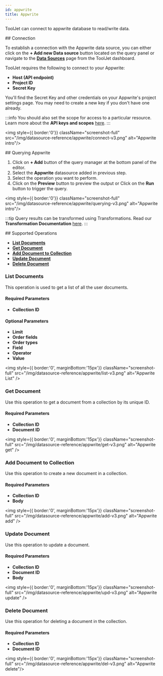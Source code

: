 ```yaml
---
id: appwrite
title: Appwrite 
---
```


ToolJet can connect to appwrite database to read/write data.

<div>
## Connection 

To establish a connection with the Appwrite data source, you can either click on the **+ Add new Data source** button located on the query panel or navigate to the **[Data Sources](/docs/data-sources/overview)** page from the ToolJet dashboard.

ToolJet requires the following to connect to your Appwrite:
- **Host (API endpoint)**
- **Project ID**
- **Secret Key**

You'll find the Secret Key and other credentials on your Appwrite's project settings page. You may need to create a new key if you don't have one already.

:::info
You should also set the scope for access to a particular resource. Learn more about the **API keys and scopes** [here](https://appwrite.io/docs/keys).
:::

<div style={{textAlign: 'center'}}>

<img style={{ border:'0'}} className="screenshot-full" src="/img/datasource-reference/appwrite/connect-v3.png" alt="Appwrite intro"/>

</div>

</div>

<div>
## Querying Appwrite 

1. Click on **+ Add** button of the query manager at the bottom panel of the editor.
2. Select the **Appwrite** datasource added in previous step.
3. Select the operation you want to perform.
4. Click on the **Preview** button to preview the output or Click on the **Run** button to trigger the query.

<div style={{textAlign: 'center'}}>

<img style={{ border:'0'}} className="screenshot-full" src="/img/datasource-reference/appwrite/querying-v3.png" alt="Appwrite intro"/>

</div> 

:::tip
Query results can be transformed using Transformations. Read our **Transformation Documentation** [here](/docs/tutorial/transformations).
:::

</div>

<div>
## Supported Operations

-  **[List Documents](#list-documents)**
-  **[Get Document](#get-document)**
-  **[Add Document to Collection](#add-document-to-collection)**
-  **[Update Document](#update-document)** 
-  **[Delete Document](#delete-document)**

### List Documents

This operation is used to get a list of all the user documents.

#### Required Parameters

- **Collection ID**

#### Optional Parameters

- **Limit**
- **Order fields**
- **Order types**
- **Field**
- **Operator**
- **Value**

<div style={{textAlign: 'center'}}>

<img style={{ border:'0', marginBottom:'15px'}} className="screenshot-full" src="/img/datasource-reference/appwrite/list-v3.png" alt="Appwrite List" />

</div>

### Get Document

Use this operation to get a document from a collection by its unique ID. 

#### Required Parameters

- **Collection ID**
- **Document ID**

<div style={{textAlign: 'center'}}>

<img style={{ border:'0', marginBottom:'15px'}} className="screenshot-full" src="/img/datasource-reference/appwrite/get-v3.png" alt="Appwrite get" />

</div>

### Add Document to Collection

Use this operation to create a new document in a collection.

#### Required Parameters

- **Collection ID**
- **Body**

<div style={{textAlign: 'center'}}>

<img style={{ border:'0', marginBottom:'15px'}} className="screenshot-full" src="/img/datasource-reference/appwrite/add-v3.png" alt="Appwrite add" />

</div>

### Update Document

Use this operation to update a document.

#### Required Parameters

- **Collection ID**
- **Document ID**
- **Body**

<div style={{textAlign: 'center'}}>

<img style={{ border:'0', marginBottom:'15px'}} className="screenshot-full" src="/img/datasource-reference/appwrite/upd-v3.png" alt="Appwrite update" />

</div>

### Delete Document

Use this operation for deleting a document in the collection.

#### Required Parameters

- **Collection ID** 
- **Document ID**

<div style={{textAlign: 'center'}}>

<img style={{ border:'0', marginBottom:'15px'}} className="screenshot-full" src="/img/datasource-reference/appwrite/del-v3.png" alt="Appwrite delete"/>

</div>

</div>
